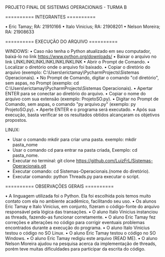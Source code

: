 PROJETO FINAL DE SISTEMAS OPERACIONAIS - TURMA B

========== INTEGRANTES ==========

• Eric Tamay; RA: 21910166
• Italo Vinicius; RA: 21908201
• Nelson Moreira; RA: 21908633

========== EXECUÇÃO DO ARQUIVO ==========

WINDOWS:
• Caso não tenha o Python atualizado em seu computador, baixá-lo no link https://www.python.org/downloads/
• Baixar o arquivo no link LINKLINKLINKLINKLINKLINKLINK
• Abrir o Prompt de Comando.
• Localizar o diretório onde o arquivo foi baixado.
• Copiar o diretório do arquivo (exemplo: C:\Users\erictamay\PycharmProjects\Sistemas Operacionais).
• No Prompt de Comando, digitar o comando "cd diretório", sem aspas, no Prompt (exemplo: cd C:\Users\erictamay\PycharmProjects\Sistemas Operacionais).
• Apertar ENTER para se conectar ao diretório do arquivo.
• Copiar o nome do arquivo com sua extensão (exemplo: ProjetoSO.py).
• Digitar no Prompt de Comando, sem aspas, o comando "py arquivo.py" (exemplo: py ProjetoSO.py).
• Aperte ENTER e o programa será executado.
• Após sua execução, basta verificar se os resultados obtidos alcançaram os objetivos propostos.

LINUX:
- Usar o comando mkdir para criar uma pasta.
  exemplo: mkdir pasta_nome
- Usar o comando cd para entrar na pasta criada, Exemplo: cd pasta_nome.
- Executar no terminal: git clone https://github.com/LuizFrL/Sistemas-Operacionais.git
- Executar comando: cd Sistemas-Operacionais.(nome do diretório).
- Executar comando: python Threads.py para executar o script.

========== OBSERVAÇÕES GERAIS ==========

• A linguagem utilizada foi o Python. Ela foi escolhida pois temos muito contato com ela no ambiente acadêmico, facilitando seu uso.
• Os alunos Eric Tamay e Italo Vinicius, em conjunto, fizeram o código-fonte do arquivo responsável pela lógica das transações.
• O aluno Italo Vinicius instanciou as threads, fazendo-as funcionar corretamente.
• O aluno Eric Tamay fez correções e alterações no código para corrigir eventuais problemas encontrados durante a execução do programa.
• O aluno Italo Vinicius testou o código no SO Linux.
• O aluno Eric Tamay testou o código no SO Windows.
• O aluno Eric Tamay redigiu este arquivo (READ ME).
• O aluno Nelson Moreira ajudou na pesquisa acerca da implementação de threads, porém teve muitas dificuldades para participar da escrita do código.
